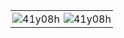 <table>
  <tr>
    <td style="border:none; padding: 3px" valign="top"><img src="https://github-readme-stats.vercel.app/api/top-langs?username=41y08h&show_icons=true&hide_border=true&locale=en&layout=compact" alt="41y08h" /></td>
    <td style="border:none; padding: 3px" valign="top"><img src="https://github-readme-stats.vercel.app/api?username=41y08h&show_icons=true&hide_border=true&locale=en" alt="41y08h" /></td>
  </tr>
</table>
